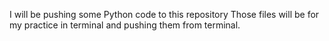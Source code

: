 I will be pushing some Python code to this repository
Those files will be for my practice in terminal and pushing them from terminal.

